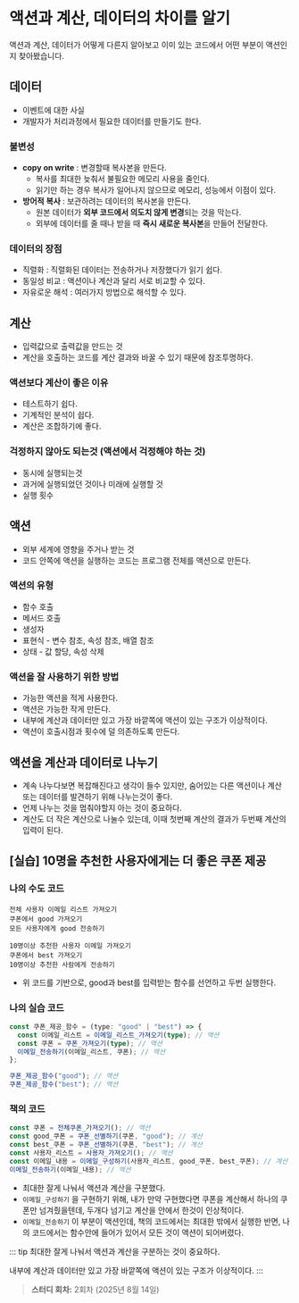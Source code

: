 # 액션과 계산, 데이터의 차이를 알기

액션과 계산, 데이터가 어떻게 다른지 알아보고 이미 있는 코드에서 어떤 부분이 액션인지 찾아봤습니다.

## 데이터

- 이벤트에 대한 사실
- 개발자가 처리과정에서 필요한 데이터를 만들기도 한다.

### 불변성

- **copy on write** : 변경할때 복사본을 만든다.
  - 복사를 최대한 늦춰서 불필요한 메모리 사용을 줄인다.
  - 읽기만 하는 경우 복사가 일어나지 않으므로 메모리, 성능에서 이점이 있다.
- **방어적 복사** : 보관하려는 데이터의 복사본을 만든다.
  - 원본 데이터가 **외부 코드에서 의도치 않게 변경**되는 것을 막는다.
  - 외부에 데이터를 줄 때나 받을 때 **즉시 새로운 복사본**을 만들어 전달한다.

### 데이터의 장점

- 직렬화 : 직렬화된 데이터는 전송하거나 저장했다가 읽기 쉽다.
- 동일성 비교 : 액션이나 계산과 달리 서로 비교할 수 있다.
- 자유로운 해석 : 여러가지 방법으로 해석할 수 있다.

## 계산

- 입력값으로 출력값을 만드는 것
- 계산을 호출하는 코드를 계산 결과와 바꿀 수 있기 때문에 참조투명하다.

### 액션보다 계산이 좋은 이유

- 테스트하기 쉽다.
- 기계적인 분석이 쉽다.
- 계산은 조합하기에 좋다.

### 걱정하지 않아도 되는것 (액션에서 걱정해야 하는 것)

- 동시에 실행되는것
- 과거에 실행되었던 것이나 미래에 실행할 것
- 실행 횟수

## 액션

- 외부 세계에 영향을 주거나 받는 것
- 코드 안쪽에 액션을 실행하는 코드는 프로그램 전체를 액션으로 만든다.

### 액션의 유형

- 함수 호출
- 메서드 호출
- 생성자
- 표현식 - 변수 참조, 속성 참조, 배열 참조
- 상태 - 값 할당, 속성 삭제

### 액션을 잘 사용하기 위한 방법

- 가능한 액션을 적게 사용한다.
- 액션은 가능한 작게 만든다.
- 내부에 계산과 데이터만 있고 가장 바깥쪽에 액션이 있는 구조가 이상적이다.
- 액션이 호출시점과 횟수에 덜 의존하도록 만든다.

## 액션을 계산과 데이터로 나누기

- 계속 나누다보면 복잡해진다고 생각이 들수 있지만, 숨어있는 다른 액션이나 계산 또는 데이터를 발견하기 위해 나누는것이 좋다.
- 언제 나누는 것을 멈춰야할지 아는 것이 중요하다.
- 계산도 더 작은 계산으로 나눌수 있는데, 이때 첫번째 계산의 결과가 두번째 계산의 입력이 된다.

## [실습] 10명을 추천한 사용자에게는 더 좋은 쿠폰 제공

### 나의 수도 코드

```
전체 사용자 이메일 리스트 가져오기
쿠폰에서 good 가져오기
모든 사용자에게 good 전송하기

10명이상 추천한 사용자 이메일 가져오기
쿠폰에서 best 가져오기
10명이상 추천한 사람에게 전송하기
```

- 위 코드를 기반으로, good과 best를 입력받는 함수를 선언하고 두번 실행한다.

### 나의 실습 코드

```ts
const 쿠폰_제공_함수 = (type: "good" | "best") => {
  const 이메일_리스트 = 이메일_리스트_가져오기(type); // 액션
  const 쿠폰 = 쿠폰_가져오기(type); // 액션
  이메일_전송하기(이메일_리스트, 쿠폰); // 액션
};

쿠폰_제공_함수("good"); // 액션
쿠폰_제공_함수("best"); // 액션
```

### 책의 코드

```ts
const 쿠폰 = 전체쿠폰_가져오기(); // 액션
const good_쿠폰 = 쿠폰_선별하기(쿠폰, "good"); // 계산
const best_쿠폰 = 쿠폰_선별하기(쿠폰, "best"); // 계산
const 사용자_리스트 = 사용자_가져오기(); // 액션
const 이메일_내용 = 이메일_구성하기(사용자_리스트, good_쿠폰, best_쿠폰); // 계산
이메일_전송하기(이메일_내용); // 액션
```

- 최대한 잘게 나눠서 액션과 계산을 구분했다.
- `이메일_구성하기` 을 구현하기 위해, 내가 만약 구현했다면 쿠폰을 계산해서 하나의 쿠폰만 넘겨줬을텐데, 두개다 넘기고 계산을 안에서 한것이 인상적이다.
- `이메일_전송하기` 이 부분이 액션인데, 책의 코드에서는 최대한 밖에서 실행한 반면, 나의 코드에서는 함수안에 들어가 있어서 모든 것이 액션이 되어버렸다.

::: tip
최대한 잘게 나눠서 액션과 계산을 구분하는 것이 중요하다.

내부에 계산과 데이터만 있고 가장 바깥쪽에 액션이 있는 구조가 이상적이다.
:::

> **스터디 회차:** 2회차 (2025년 8월 14일)
